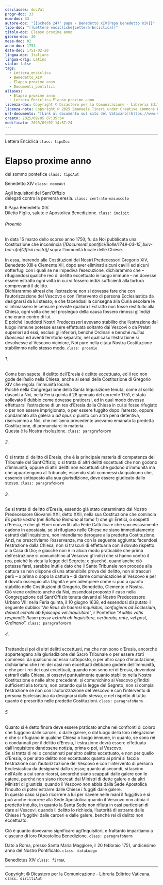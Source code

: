 ```yaml
---
cssclasses: docVat
progr-doc: 33
num-doc: 33
autore-doc: "[[Scheda 247° papa - Benedetto XIV|Papa Benedetto XIV]]"
tipo-doc: "[[Lettere encicliche|Lettera Enciclica]]"
titolo-doc: Elapso proxime anno
giorno-doc: 20
mese-doc: 02
anno-doc: 1751
data-doc: 1751-02-20
lingua-doc: Italiano
lingua-orig: Latino
stato: false
tags:
  - Lettera_enciclica
  - Benedetto_XIV
  - Elapso_proxime_anno
  - Documenti_pontifici
aliases:
  - Elapso proxime anno
  - Lettera Enciclica Elapso proxime anno
licenza-doc: Copyright © Dicastero per la Comunicazione - Libreria Editrice Vaticana
licenza-nota: Copyright © 2025 Emanuele Tinari under Creative Commons BY-NC-SA 4.0 https://creativecommons.org/licenses/by-nc-sa/4.0/
url-documento: "[Link al documento sul sito del Vaticano](https://www.vatican.va/content/benedictus-xiv/it/documents/enciclica--i-elapso-proxime-anno--i---20-febbraio-1751--il-ponte.html)"
creato: 2025/09/05 07:35:34
modificato: 2025/09/07 14:57:24
---
```



***


Lettera Enciclica `class: tipoDoc`


# Elapso proxime anno


del sommo pontefice `class: tipoAut`


Benedetto XIV `class: nomeAut`


Agli Inquisitori del Sant’Offizio<br>delegati contro la perversa eresia. `class: centrato-maiuscolo`


Il Papa Benedetto XIV.<br>Diletto Figlio, salute e Apostolica Benedizione. `class: incipit`


###### Proemio

In data 15 marzo dello scorso anno 1750, fu da Noi pubblicata una Costituzione che incomincia *[[Documenti pontifici/Bolle/1749-03-15_bxiv-bol-ofn|Officii nostri]]* sopra l’immunità locale delle Chiese.<br><br>In essa, inerendo alle Costituzioni dei Nostri Predecessori Gregorio XIV, Benedetto XIII e Clemente XII, dopo aver eliminati alcuni cavilli ed alcuni sotterfugi con i quali se ne impediva l’esecuzione, dichiarammo che – rifugiandosi qualche reo di delitto eccettuato in luogo immune – ne dovesse essere estratto ogni volta in cui vi fossero indizi sufficienti alla tortura comprovanti il delitto.<br>Dichiarammo altresì che l’estrazione non si dovesse fare che con l’autorizzazione del Vescovo e con l’intervento di persona Ecclesiastica da designarsi da lui stesso; e che facendosi la consegna alla Curia secolare le si intimassero le censure previste qualora l’Estratto non fosse restituito alla Chiesa, ogni volta che nel prosieguo della causa fossero rimossi gl’indizi che erano contro di lui.<br>E poiché i suddetti Nostri Predecessori avevano stabilito che l’estrazione dal luogo immune potesse essere effettuata soltanto dai Vescovi o da Prelati superiori ad essi, esclusi gl’inferiori, benché Ordinari e benché *nullius Dioecesis* ed aventi territorio separato, nel qual caso l’estrazione si devolvesse al Vescovo viciniore, Noi pure nella citata Nostra Costituzione stabilimmo nello stesso modo. `class: proemio`


###### 1.

Come ben sapete, il delitto dell’Eresia è delitto eccettuato, ed il reo non gode dell’asilo nella Chiesa, anche ai sensi della Costituzione di Gregorio XIV che regola l’immunità locale.<br>Poiché nella Congregazione della Santa Inquisizione tenuta, come al solito davanti a Noi, nella Feria quinta il 28 gennaio del corrente 1751, è stato sollevato il dubbio come dovesse praticarsi, ed in qual modo dovesse effettuarsi l’estrazione di un reo d’Eresia dalla Chiesa in cui si fosse rifugiato o per non essere imprigionato, o per essere fuggito dopo l’arresto, oppure condannato alla galera o *ad opus* o punito con altra pena detentiva, riservammo a Noi, che nell’anno precedente avevamo emanato la predetta Costituzione, di pronunciarci in materia.<br>Questa è la Nostra risoluzione. `class: paragrafoNorm`


###### 2.

O si tratta di delitto di Eresia, che è la principale materia di competenza del Tribunale del Sant’Offizio; o si tratta di altri delitti eccettuati che non godono d’immunità; oppure di altri delitti non eccettuati che godono d’immunità ma che appartengono al Tribunale, essendo stati commessi da qualcuno che, essendo sottoposto alla sua giurisdizione, deve essere giudicato dallo stesso. `class: paragrafoNorm`


###### 3.

Se si tratta di delitto d’Eresia, essendo già stato determinato dal Nostro Predecessore Giovanni XXI, detto XXII, nella sua Costituzione che comincia *Ex parte vestra* (nel *Bollario Romano* al tomo 1) che gli Eretici, o sospetti d’Eresia, e che gli Ebrei convertiti alla Fede Cattolica e che successivamente cadono in apostasia, se si rifugiano nelle Chiese ne siano immediatamente estratti dall’Inquisitore, non intendiamo derogare alla predetta Costituzione.<br>Anzi, ne prescriviamo l’osservanza, ma con la seguente aggiunta: facendosi l’estrazione dalla Chiesa, non si trascuri di effettuarla con il dovuto rispetto alla Casa di Dio; e giacché non è in alcun modo praticabile che prima dell’estrazione si comunichino al Vescovo gl’indizi che si hanno contro il reo, poiché lo vieta la legge del Segreto; e giacché, quand’anche ciò potesse farsi, sarebbe inutile dato che il Santo Tribunale non procede alla cattura se non dispone di una attendibile prova del delitto, non si trascuri però – o prima o dopo la cattura – di darne comunicazione al Vescovo e per il dovuto ossequio alla Dignità e per adempiere come si può a quanto stabilito nelle Costituzioni di Gregorio, Benedetto, Clemente e Nostra.<br>Ciò viene ordinato anche da Noi, essendosi proposto il caso nella Congregazione del Sant’Offizio tenuta davanti al Nostro Predecessore Urbano VIII nella Feria quinta, il 10 giugno 1638, ed essendosi disputato il seguente dubbio: “*An Reus de haeresi inquisitus, confugiens ad Ecclesiam, debeat extrahi ab Episcopo vel Inquisitore*”, il Pontefice “*Auditis votis respondit: Reum posse extrahi ab Inquisitore, certiorato, ante, vel post, Ordinario*”. `class: paragrafoNorm`


###### 4.

Trattandosi poi di altri delitti eccettuati, ma che non sono d’Eresia, ancorché appartengano alla giurisdizione del Sacro Tribunale o per essere stati commessi da qualcuno ad esso sottoposto, o per altro capo d’imputazione, dichiariamo che i rei dei casi non eccettuati debbano godere dell’immunità, e che per i rei dei casi eccettuati, quando non sono rei di Eresia, dovendosi estrarli dalla Chiesa, si osservi puntualmente quanto stabilito nella Nostra Costituzione e nelle altre precedenti: si comunichino al Vescovo gl’indizi sufficienti alla tortura, non ostando qui la legge del Segreto; non si compia l’estrazione se non con l’autorizzazione del Vescovo e con l’intervento di persona Ecclesiastica da designarsi dallo stesso, e nel rispetto di tutto quanto è prescritto nelle predette Costituzioni. `class: paragrafoNorm`


###### 5.

Quanto si è detto finora deve essere praticato anche nei confronti di coloro che fuggono dalle carceri, o dalle galere, o dal luogo della loro relegazione e che si rifugiano in qualche Chiesa o luogo immune, in quanto, se sono rei o condannati per il delitto d’Eresia, l’estrazione dovrà essere effettuata dall’Inquisitore dandosene notizia, prima o poi, al Vescovo.<br>Se si tratta di rei o condannati per altro delitto eccettuato, e non per quello d’Eresia, o per altro delitto non eccettuato: quanto ai primi si faccia l’estrazione con l’autorizzazione del Vescovo e con l’intervento di persona Ecclesiastica da designarsi dallo stesso; quanto ai secondi, si lascino nell’Asilo a cui sono ricorsi, ancorché siano scappati dalle galere con le catene, purché non siano ricercati dai Ministri di dette galere o da altri Ministri di giustizia, quando il Vescovo non abbia dalla Sede Apostolica l’indulto di poter estrarre dalle Chiese i fuggiti dalle galere.<br>In questo caso si può ricorrere a lui per riavere nelle mani il fuggitivo e si può anche ricorrere alla Sede Apostolica quando il Vescovo non abbia il predetto indulto, in quanto la Santa Sede non rifiuta in casi particolari di dare ai Vescovi, quando il delitto lo richieda, l’autorità di estrarre dalle Chiese i fuggitivi dalle carceri e dalle galere, benché rei di delitto non eccettuato.<br><br>Ciò è quanto dovevamo significare agl’Inquisitori, e frattanto impartiamo a ciascuno di loro l’Apostolica Benedizione. `class: paragrafoNorm`


Dato a Roma, presso Santa Maria Maggiore, il 20 febbraio 1751, undicesimo anno del Nostro Pontificato. `class: dataLuogo`


Benedictus XIV `class: firmaC`


***


Copyright © Dicastero per la Comunicazione - Libreria Editrice Vaticana. `class: dirittiAut`


